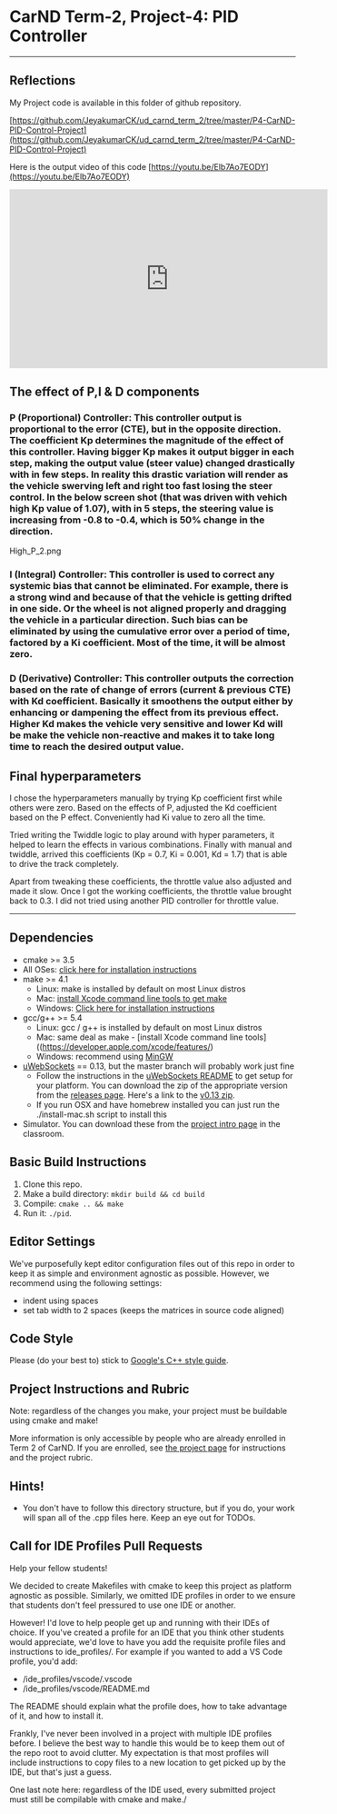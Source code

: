 # CarND Term-2, Project-4: PID Controller
---
## Reflections

My Project code is available in this folder of github repository.

[https://github.com/JeyakumarCK/ud_carnd_term_2/tree/master/P4-CarND-PID-Control-Project](https://github.com/JeyakumarCK/ud_carnd_term_2/tree/master/P4-CarND-PID-Control-Project)

Here is the output video of this code [https://youtu.be/Elb7Ao7EODY](https://youtu.be/Elb7Ao7EODY)

<iframe width="560" height="315" src="https://www.youtube.com/embed/Elb7Ao7EODY" frameborder="0" allowfullscreen></iframe>

## The effect of P,I & D components

### P (Proportional) Controller: This controller output is proportional to the error (CTE), but in the opposite direction.  The coefficient Kp determines the magnitude of the effect of this controller.  Having bigger Kp makes it output bigger in each step, making the output value (steer value) changed drastically with in few steps.  In reality this drastic variation will render as the vehicle swerving left and right too fast losing the steer control.  In the below screen shot (that was driven with vehich high Kp value of 1.07), with in 5 steps, the steering value is increasing from -0.8 to -0.4, which is 50% change in the direction.

High_P_2.png

### I (Integral) Controller: This controller is used to correct any systemic bias that cannot be eliminated.  For example, there is a strong wind and because of that the vehicle is getting drifted in one side.  Or the wheel is not aligned properly and dragging the vehicle in a particular direction.  Such bias can be eliminated by using the cumulative error over a period of time, factored by a Ki coefficient.  Most of the time, it will be almost zero.

### D (Derivative) Controller: This controller outputs the correction based on the rate of change of errors (current & previous CTE) with Kd coefficient.  Basically it smoothens the output either by enhancing or dampening the effect from its previous effect.  Higher Kd makes the vehicle very sensitive and lower Kd will be make the vehicle non-reactive and makes it to take long time to reach the desired output value.

## Final hyperparameters

I chose the hyperparameters manually by trying Kp coefficient first while others were zero. Based on the effects of P, adjusted the Kd coefficient based on the P effect.  Conveniently had Ki value to zero all the time.

Tried writing the Twiddle logic to play around with hyper parameters, it helped to learn the effects in various combinations. Finally with manual and twiddle, arrived this coefficients (Kp = 0.7, Ki = 0.001, Kd = 1.7) that is able to drive the track completely. 

Apart from tweaking these coefficients, the throttle value also adjusted and made it slow.  Once I got the working coefficients, the throttle value brought back to 0.3.  I did not tried using another PID controller for throttle value.


---
## Dependencies

* cmake >= 3.5
 * All OSes: [click here for installation instructions](https://cmake.org/install/)
* make >= 4.1
  * Linux: make is installed by default on most Linux distros
  * Mac: [install Xcode command line tools to get make](https://developer.apple.com/xcode/features/)
  * Windows: [Click here for installation instructions](http://gnuwin32.sourceforge.net/packages/make.htm)
* gcc/g++ >= 5.4
  * Linux: gcc / g++ is installed by default on most Linux distros
  * Mac: same deal as make - [install Xcode command line tools]((https://developer.apple.com/xcode/features/)
  * Windows: recommend using [MinGW](http://www.mingw.org/)
* [uWebSockets](https://github.com/uWebSockets/uWebSockets) == 0.13, but the master branch will probably work just fine
  * Follow the instructions in the [uWebSockets README](https://github.com/uWebSockets/uWebSockets/blob/master/README.md) to get setup for your platform. You can download the zip of the appropriate version from the [releases page](https://github.com/uWebSockets/uWebSockets/releases). Here's a link to the [v0.13 zip](https://github.com/uWebSockets/uWebSockets/archive/v0.13.0.zip).
  * If you run OSX and have homebrew installed you can just run the ./install-mac.sh script to install this
* Simulator. You can download these from the [project intro page](https://github.com/udacity/CarND-PID-Control-Project/releases) in the classroom.

## Basic Build Instructions

1. Clone this repo.
2. Make a build directory: `mkdir build && cd build`
3. Compile: `cmake .. && make`
4. Run it: `./pid`. 

## Editor Settings

We've purposefully kept editor configuration files out of this repo in order to
keep it as simple and environment agnostic as possible. However, we recommend
using the following settings:

* indent using spaces
* set tab width to 2 spaces (keeps the matrices in source code aligned)

## Code Style

Please (do your best to) stick to [Google's C++ style guide](https://google.github.io/styleguide/cppguide.html).

## Project Instructions and Rubric

Note: regardless of the changes you make, your project must be buildable using
cmake and make!

More information is only accessible by people who are already enrolled in Term 2
of CarND. If you are enrolled, see [the project page](https://classroom.udacity.com/nanodegrees/nd013/parts/40f38239-66b6-46ec-ae68-03afd8a601c8/modules/f1820894-8322-4bb3-81aa-b26b3c6dcbaf/lessons/e8235395-22dd-4b87-88e0-d108c5e5bbf4/concepts/6a4d8d42-6a04-4aa6-b284-1697c0fd6562)
for instructions and the project rubric.

## Hints!

* You don't have to follow this directory structure, but if you do, your work
  will span all of the .cpp files here. Keep an eye out for TODOs.

## Call for IDE Profiles Pull Requests

Help your fellow students!

We decided to create Makefiles with cmake to keep this project as platform
agnostic as possible. Similarly, we omitted IDE profiles in order to we ensure
that students don't feel pressured to use one IDE or another.

However! I'd love to help people get up and running with their IDEs of choice.
If you've created a profile for an IDE that you think other students would
appreciate, we'd love to have you add the requisite profile files and
instructions to ide_profiles/. For example if you wanted to add a VS Code
profile, you'd add:

* /ide_profiles/vscode/.vscode
* /ide_profiles/vscode/README.md

The README should explain what the profile does, how to take advantage of it,
and how to install it.

Frankly, I've never been involved in a project with multiple IDE profiles
before. I believe the best way to handle this would be to keep them out of the
repo root to avoid clutter. My expectation is that most profiles will include
instructions to copy files to a new location to get picked up by the IDE, but
that's just a guess.

One last note here: regardless of the IDE used, every submitted project must
still be compilable with cmake and make./
